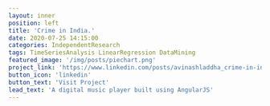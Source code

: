 ```yaml
---
layout: inner
position: left
title: 'Crime in India.'
date: 2020-07-25 14:15:00
categories: IndependentResearch
tags: TimeSeriesAnalysis LinearRegression DataMining 
featured_image: '/img/posts/piechart.png'
project_link: 'https://www.linkedin.com/posts/avinashladdha_crime-in-india-activity-6662678356263337984-2WkC'
button_icon: 'linkedin'
button_text: 'Visit Project'
lead_text: 'A digital music player built using AngularJS'
---
```

